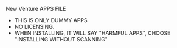 New Venture APPS FILE

- THIS IS ONLY DUMMY APPS
- NO LICENSING.
- WHEN INSTALLING, IT WILL SAY "HARMFUL APPS", CHOOSE "INSTALLING WITHOUT SCANNING"
